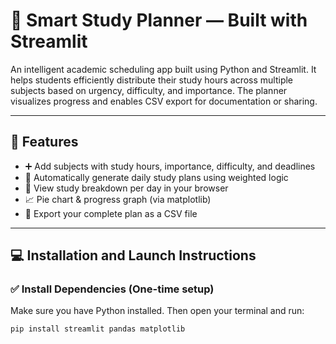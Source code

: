 # 📘 Smart Study Planner — Built with Streamlit

An intelligent academic scheduling app built using Python and Streamlit. It helps students efficiently distribute their study hours across multiple subjects based on urgency, difficulty, and importance. The planner visualizes progress and enables CSV export for documentation or sharing.

---

## 🔧 Features

- ➕ Add subjects with study hours, importance, difficulty, and deadlines  
- 🧠 Automatically generate daily study plans using weighted logic  
- 📅 View study breakdown per day in your browser  
- 📈 Pie chart & progress graph (via matplotlib)  
- 💾 Export your complete plan as a CSV file

---

## 💻 Installation and Launch Instructions

### ✅ Install Dependencies (One-time setup)
Make sure you have Python installed. Then open your terminal and run:

```bash
pip install streamlit pandas matplotlib
